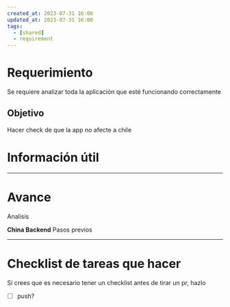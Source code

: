 ```yaml
---
created_at: 2023-07-31 16:00
updated_at: 2023-07-31 16:00
tags:
  - [shared]
  - requirement
---
```




# Requerimiento

Se requiere analizar toda la aplicación que esté funcionando correctamente

## Objetivo

Hacer check de que la app no afecte a chile


# Información útil



---
# Avance

Analisis

**China Backend**
Pasos previos




---
# Checklist de tareas que hacer 

Si crees que es necesario tener un checklist antes de tirar un pr, hazlo

- [ ] push?